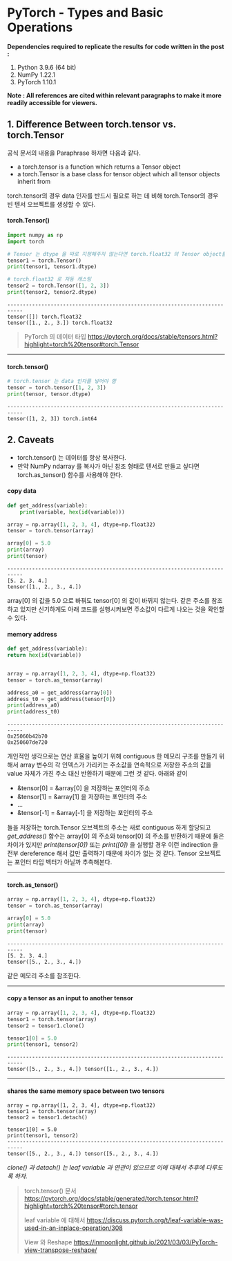 
# PyTorch - Types and Basic Operations

**Dependencies required to replicate the results for code written in the post :**

 1. Python 3.9.6 (64 bit)
 2. NumPy 1.22.1
 3. PyTorch 1.10.1

**Note : All references are cited within relevant paragraphs to make it more readily accessible for viewers.**

## 1. Difference Between torch.tensor vs. torch.Tensor

공식 문서의 내용을 Paraphrase 하자면 다음과 같다.

 - a torch.tensor is a function which returns a Tensor object 
 - a torch.Tensor is a base class for tensor object which all tensor objects inherit from

torch.tensor의 경우 data 인자를 반드시 필요로 하는 데 비해 torch.Tensor의 경우 빈 텐서 오브젝트를 생성할 수 있다.

#### torch.Tensor()

```python
import numpy as np
import torch

# Tensor 는 dtype 을 따로 지정해주지 않는다면 torch.float32 의 Tensor object를 반환
tensor1 = torch.Tensor()
print(tensor1, tensor1.dtype)

# torch.float32 로 자동 캐스팅
tensor2 = torch.Tensor([1, 2, 3])
print(tensor2, tensor2.dtype)
```

```
---------------------------------------------------------------------------
tensor([]) torch.float32
tensor([1., 2., 3.]) torch.float32
```
    
> PyTorch 의 데이터 타입
> https://pytorch.org/docs/stable/tensors.html?highlight=torch%20tensor#torch.Tensor

---

#### torch.tensor()

```python
# torch.tensor 는 data 인자를 넣어야 함
tensor = torch.tensor([1, 2, 3])
print(tensor, tensor.dtype)
```

```
---------------------------------------------------------------------------
tensor([1, 2, 3]) torch.int64
```

## 2. Caveats

 - torch.tensor() 는 데이터를 항상 복사한다. 
 - 만약 NumPy ndarray 를 복사가 아닌 참조 형태로 텐서로 만들고 싶다면 torch.as_tensor() 함수를 사용해야 한다.

#### copy data

```python
def get_address(variable):
    print(variable, hex(id(variable)))

array = np.array([1, 2, 3, 4], dtype=np.float32)  
tensor = torch.tensor(array)  

array[0] = 5.0  
print(array)  
print(tensor)
```

```
---------------------------------------------------------------------------
[5. 2. 3. 4.]
tensor([1., 2., 3., 4.])
```

array[0] 의 값을 5.0 으로 바꿔도 tensor[0] 의 값이 바뀌지 않는다. 같은 주소를 참조하고 있지만 신기하게도 아래 코드를 실행시켜보면 주소값이 다르게 나오는 것을 확인할 수 있다.

#### memory address

```python
def get_address(variable):  
return hex(id(variable))  


array = np.array([1, 2, 3, 4], dtype=np.float32)  
tensor = torch.as_tensor(array)  

address_a0 = get_address(array[0])  
address_t0 = get_address(tensor[0])  
print(address_a0) 
print(address_t0)
```

```
---------------------------------------------------------------------------
0x25060b42b70
0x250607de720
```

개인적인 생각으로는 연산 효율을 높이기 위해 contiguous 한 메모리 구조를 만들기 위해서 array 변수의 각 인덱스가 가리키는 주소값을 연속적으로 저장한 주소의 값을 value 자체가 가진 주소 대신 반환하기 때문에 그런 것 같다. 아래와 같이

- &tensor[0] = &array[0] 을 저장하는 포인터의 주소
- &tensor[1] = &array[1] 을 저장하는 포인터의 주소
- ... 
- &tensor[-1] = &array[-1] 을 저장하는 포인터의 주소
 
들을 저장하는 torch.Tensor 오브젝트의 주소는 새로 contiguous 하게 할당되고 *get_address()* 함수는 array[0] 의 주소와 tensor[0] 의 주소를 반환하기 때문에 둘은 차이가 있지만 *print(tensor[0])* 또는 *print([0])* 을 실행할 경우 이런 indirection 을 전부 dereference 해서 값만 출력하기 때문에 차이가 없는 것 같다. Tensor 오브젝트는 포인터 타입 벡터가 아닐까 추측해본다.

---

#### torch.as_tensor()

```python
array = np.array([1, 2, 3, 4], dtype=np.float32)  
tensor = torch.as_tensor(array)  

array[0] = 5.0  
print(array)  
print(tensor)
```

```
---------------------------------------------------------------------------
[5. 2. 3. 4.]
tensor([5., 2., 3., 4.])
```

같은 메모리 주소를 참조한다.

---

#### copy a tensor as an input to another tensor

```python
array = np.array([1, 2, 3, 4], dtype=np.float32)  
tensor1 = torch.tensor(array)  
tensor2 = tensor1.clone()  

tensor1[0] = 5.0  
print(tensor1, tensor2)
```

```
---------------------------------------------------------------------------
tensor([5., 2., 3., 4.]) tensor([1., 2., 3., 4.])
```

---

#### shares the same memory space between two tensors

    array = np.array([1, 2, 3, 4], dtype=np.float32)  
    tensor1 = torch.tensor(array)  
    tensor2 = tensor1.detach()  
      
    tensor1[0] = 5.0  
    print(tensor1, tensor2)
    ---------------------------------------------------------------------------
    tensor([5., 2., 3., 4.]) tensor([5., 2., 3., 4.])

*clone() 과 detach() 는 leaf variable 과 연관이 있으므로 이에 대해서 추후에 다루도록 하자.*

> torch.tensor() 문서
> https://pytorch.org/docs/stable/generated/torch.tensor.html?highlight=torch%20tensor#torch.tensor
> 
> leaf variable 에 대해서
> https://discuss.pytorch.org/t/leaf-variable-was-used-in-an-inplace-operation/308
> 
> View 와 Reshape
> https://inmoonlight.github.io/2021/03/03/PyTorch-view-transpose-reshape/
